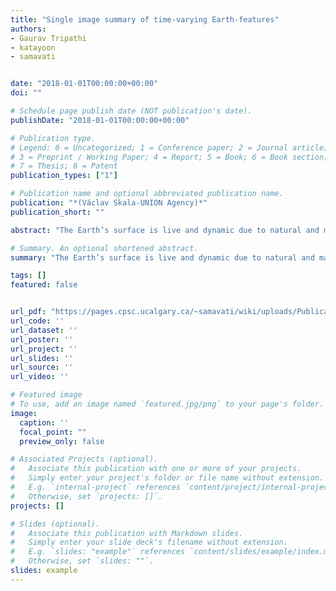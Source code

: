 ```yaml
---
title: "Single image summary of time-varying Earth-features"
authors:
- Gaurav Tripathi
- katayoon
- samavati


date: "2018-01-01T00:00:00+00:00"
doi: ""

# Schedule page publish date (NOT publication's date).
publishDate: "2018-01-01T00:00:00+00:00"

# Publication type.
# Legend: 0 = Uncategorized; 1 = Conference paper; 2 = Journal article;
# 3 = Preprint / Working Paper; 4 = Report; 5 = Book; 6 = Book section;
# 7 = Thesis; 8 = Patent
publication_types: ["1"]

# Publication name and optional abbreviated publication name.
publication: "*(Václav Skala-UNION Agency)*"
publication_short: ""

abstract: "The Earth’s surface is live and dynamic due to natural and manmade events. Tracking and visualizing Earth-features (eg water, snow, and vegetation) is an important problem. Earth observation satellite imagery like Landsat 8 makes the tracking feasible by providing detailed multispectral imagery at regular intervals. In this paper, we explore a single image summary approach to detecting changes in Earth-features by using the Landsat 8 dataset. In our system, we use appropriate thresholds for spectral indices to identify features, reference datasets, and combine multiple images using predefined color palettes to generate a single image summary of features for a region. Furthermore, we illustrate the benefit of our method over traditional visualizations with case-studies for the Lake Urmia, the Amazon Rainforest, and the Bering Glacier."

# Summary. An optional shortened abstract.
summary: "The Earth’s surface is live and dynamic due to natural and manmade events. Tracking and visualizing Earth-features (eg water, snow, and vegetation) is an important problem. Earth observation satellite imagery like Landsat 8 makes the tracking feasible by providing detailed multispectral imagery at regular intervals. In this paper, we explore a single image summary approach to detecting changes in Earth-features by using the Landsat 8 dataset. In our system, we use appropriate thresholds for spec..."

tags: []
featured: false


url_pdf: "https://pages.cpsc.ucalgary.ca/~samavati/wiki/uploads/Publications/pdfs/sistvef-wscg2018-tripathi.pdf"
url_code: ''
url_dataset: ''
url_poster: ''
url_project: ''
url_slides: ''
url_source: ''
url_video: ''

# Featured image
# To use, add an image named `featured.jpg/png` to your page's folder. 
image:
  caption: ''
  focal_point: ""
  preview_only: false

# Associated Projects (optional).
#   Associate this publication with one or more of your projects.
#   Simply enter your project's folder or file name without extension.
#   E.g. `internal-project` references `content/project/internal-project/index.md`.
#   Otherwise, set `projects: []`.
projects: []

# Slides (optional).
#   Associate this publication with Markdown slides.
#   Simply enter your slide deck's filename without extension.
#   E.g. `slides: "example"` references `content/slides/example/index.md`.
#   Otherwise, set `slides: ""`.
slides: example
---
```

